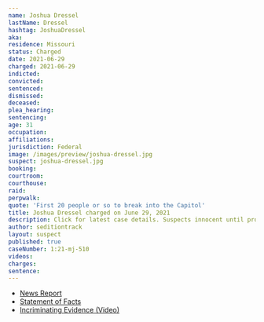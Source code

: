 ```yaml
---
name: Joshua Dressel
lastName: Dressel
hashtag: JoshuaDressel
aka:
residence: Missouri
status: Charged
date: 2021-06-29
charged: 2021-06-29
indicted:
convicted:
sentenced:
dismissed:
deceased:
plea_hearing:
sentencing:
age: 31
occupation:
affiliations:
jurisdiction: Federal
image: /images/preview/joshua-dressel.jpg
suspect: joshua-dressel.jpg
booking:
courtroom:
courthouse:
raid:
perpwalk:
quote: 'First 20 people or so to break into the Capitol'
title: Joshua Dressel charged on June 29, 2021
description: Click for latest case details. Suspects innocent until proven guilty.
author: seditiontrack
layout: suspect
published: true
caseNumber: 1:21-mj-510
videos:
charges:
sentence:
---
```

- [News Report](https://www.stltoday.com/news/local/crime-and-courts/festus-man-streamed-capitol-riot-video-to-facebook-court-documents-say/article_15c8ff19-3032-5486-8a23-ba88d225f092.html)
- [Statement of Facts](https://www.justice.gov/usao-dc/case-multi-defendant/file/1412326/download)
- [Incriminating Evidence (Video)](https://youtu.be/MDg1NG4C2Z0)
